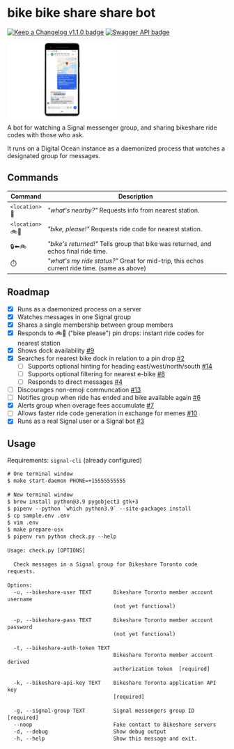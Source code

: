 # bike bike share share bot

[![Keep a Changelog v1.1.0 badge][changelog-badge]][changelog]
[![Swagger API badge][swagger-badge]][swagger-ui]

<a href="docs/screenshot.jpg"><img src="docs/screenshot.jpg" width="50%" align="center" /></a>

A bot for watching a Signal messenger group, and sharing bikeshare ride codes with those who ask.

It runs on a Digital Ocean instance as a daemonized process that watches a designated group for messages.

## Commands

| Command | Description |
|---------|-------------|
| `<location>`<br />:round_pushpin: | _"what's nearby?"_ Requests info from nearest station.
| `<location>`<br />:bike::pray:    | _"bike, please!"_ Requests ride code for nearest station.
| :lock::arrow_left::bike:     | _"bike's returned!"_ Tells group that bike was returned, and echos final ride time.
| :stopwatch:                  | _"what's my ride status?"_ Great for mid-trip, this echos current ride time. (same as above)

## Roadmap

- [x] Runs as a daemonized process on a server
- [x] Watches messages in one Signal group
- [x] Shares a single membership between group members
- [x] Responds to :bike::pray: ("bike please") pin drops: instant ride codes for nearest station
- [x] Shows dock availability [#9][]
- [x] Searches for nearest bike dock in relation to a pin drop [#2][]
  - [ ] Supports optional hinting for heading east/west/north/south [#14][]
  - [ ] Supports optional filtering for nearest e-bike [#8][]
  - [ ] Responds to direct messages [#4][]
- [ ] Discourages non-emoji communcation [#13][]
- [ ] Notifies group when ride has ended and bike available again [#6][]
- [x] Alerts group when overage fees accumulate [#7][]
- [ ] Allows faster ride code generation in exchange for memes [#10][]
- [x] Runs as a real Signal user or a Signal bot [#3][]

<!-- Links -->
   [#9]: https://github.com/patcon/bikebikeshareshare-bot/issues/9
   [#2]: https://github.com/patcon/bikebikeshareshare-bot/issues/2
   [#14]: https://github.com/patcon/bikebikeshareshare-bot/issues/14
   [#8]: https://github.com/patcon/bikebikeshareshare-bot/issues/8
   [#4]: https://github.com/patcon/bikebikeshareshare-bot/issues/4
   [#6]: https://github.com/patcon/bikebikeshareshare-bot/issues/6
   [#7]: https://github.com/patcon/bikebikeshareshare-bot/issues/7
   [#10]: https://github.com/patcon/bikebikeshareshare-bot/issues/10
   [#13]: https://github.com/patcon/bikebikeshareshare-bot/issues/13
   [#3]: https://github.com/patcon/bikebikeshareshare-bot/issues/3

## Usage

Requirements: `signal-cli` (already configured)

```
# One terminal window
$ make start-daemon PHONE=+15555555555

# New terminal window
$ brew install python@3.9 pygobject3 gtk+3
$ pipenv --python `which python3.9` --site-packages install
$ cp sample.env .env
$ vim .env
$ make prepare-osx
$ pipenv run python check.py --help

Usage: check.py [OPTIONS]

  Check messages in a Signal group for Bikeshare Toronto code requests.

Options:
  -u, --bikeshare-user TEXT       Bikeshare Toronto member account username
                                  (not yet functional)

  -p, --bikeshare-pass TEXT       Bikeshare Toronto member account password
                                  (not yet functional)

  -t, --bikeshare-auth-token TEXT
                                  Bikeshare Toronto member account derived
                                  authorization token  [required]

  -k, --bikeshare-api-key TEXT    Bikeshare Toronto application API key
                                  [required]

  -g, --signal-group TEXT         Signal messengers group ID  [required]
  --noop                          Fake contact to Bikeshare servers
  -d, --debug                     Show debug output
  -h, --help                      Show this message and exit.
```

<!-- Links -->
   [changelog]: ./CHANGELOG.md
   [changelog-badge]: https://img.shields.io/badge/changelog-Keep%20a%20Changelog%20v1.1.0-%23E05735
   [swagger-badge]: https://img.shields.io/badge/swagger-OpenAPI%20v2.0-%2338b832
   [swagger-ui]: https://editor.swagger.io/?url=https://raw.githubusercontent.com/patcon/bikebikeshareshare-bot/main/bikeshare-swagger-spec.yml
